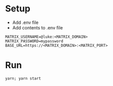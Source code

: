# Setup

* Add .env file
* Add contents to .env file

```
MATRIX_USERNAME=@luke:<MATRIX_DOMAIN>
MATRIX_PASSWORD=mypassword
BASE_URL=https://<MATRIX_DOMAIN>:<MATRIX_PORT>
```

# Run

```
yarn; yarn start
```